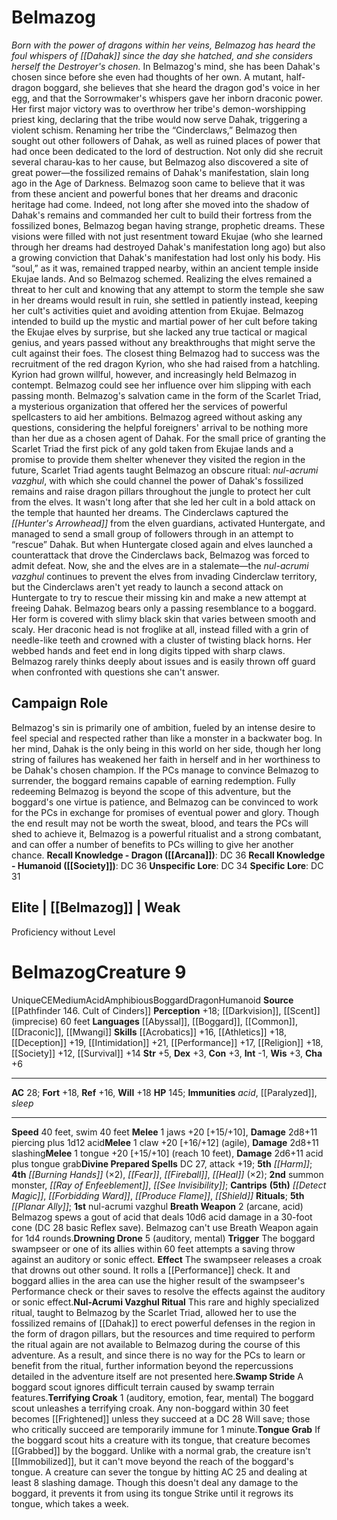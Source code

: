 ﻿---
ac: '28'
alignment: CE
all_resistance: null
burrow_speed: null
charisma: '+6'
climb_speed: null
constitution: '+3'
creature_ability:
- Breath Weapon
- Drowning Drone
- Nul-Acrumi Vazghul Ritual
- Swamp Stride
- Terrifying Croak
- ''
- Tongue Grab
creature_family: null
description: "<i>Born with the power of dragons within her veins, Belmazog has heard\
  \ the foul whispers of [[DATABASE/deity/Dahak|Dahak]] since the day she hatched,\
  \ and she considers herself the Destroyer's chosen.</i><br/><br/> In Belmazog's\
  \ mind, she has been Dahak's chosen since before she even had thoughts of her own.\
  \ A mutant, half-dragon boggard, she believes that she heard the dragon god's voice\
  \ in her egg, and that the Sorrowmaker's whispers gave her inborn draconic power.\
  \ Her first major victory was to overthrow her tribe's demon-worshipping priest\
  \ king, declaring that the tribe would now serve Dahak, triggering a violent schism.\
  \ Renaming her tribe the \u201CCinderclaws,\u201D Belmazog then sought out other\
  \ followers of Dahak, as well as ruined places of power that had once been dedicated\
  \ to the lord of destruction. Not only did she recruit several charau-kas to her\
  \ cause, but Belmazog also discovered a site of great power\u2014the fossilized\
  \ remains of Dahak's manifestation, slain long ago in the Age of Darkness. Belmazog\
  \ soon came to believe that it was from these ancient and powerful bones that her\
  \ dreams and draconic heritage had come.<br/><br/> Indeed, not long after she moved\
  \ into the shadow of Dahak's remains and commanded her cult to build their fortress\
  \ from the fossilized bones, Belmazog began having strange, prophetic dreams. These\
  \ visions were filled with not just resentment toward Ekujae (who she learned through\
  \ her dreams had destroyed Dahak's manifestation long ago) but also a growing conviction\
  \ that Dahak's manifestation had lost only his body. His \u201Csoul,\u201D as it\
  \ was, remained trapped nearby, within an ancient temple inside Ekujae lands.<br/><br/>\
  \ And so Belmazog schemed. Realizing the elves remained a threat to her cult and\
  \ knowing that any attempt to storm the temple she saw in her dreams would result\
  \ in ruin, she settled in patiently instead, keeping her cult's activities quiet\
  \ and avoiding attention from Ekujae. Belmazog intended to build up the mystic and\
  \ martial power of her cult before taking the Ekujae elves by surprise, but she\
  \ lacked any true tactical or magical genius, and years passed without any breakthroughs\
  \ that might serve the cult against their foes. The closest thing Belmazog had to\
  \ success was the recruitment of the red dragon Kyrion, who she had raised from\
  \ a hatchling. Kyrion had grown willful, however, and increasingly held Belmazog\
  \ in contempt. Belmazog could see her influence over him slipping with each passing\
  \ month.<br/><br/> Belmazog's salvation came in the form of the Scarlet Triad, a\
  \ mysterious organization that offered her the services of powerful spellcasters\
  \ to aid her ambitions. Belmazog agreed without asking any questions, considering\
  \ the helpful foreigners' arrival to be nothing more than her due as a chosen agent\
  \ of Dahak. For the small price of granting the Scarlet Triad the first pick of\
  \ any gold taken from Ekujae lands and a promise to provide them shelter whenever\
  \ they visited the region in the future, Scarlet Triad agents taught Belmazog an\
  \ obscure ritual: <i>nul-acrumi vazghul</i>, with which she could channel the power\
  \ of Dahak's fossilized remains and raise dragon pillars throughout the jungle to\
  \ protect her cult from the elves. It wasn't long after that she led her cult in\
  \ a bold attack on the temple that haunted her dreams. The Cinderclaws captured\
  \ the <i> [[DATABASE/equipment/Hunter's Arrowhead|hunter's arrowhead]] </i> from\
  \ the elven guardians, activated Huntergate, and managed to send a small group of\
  \ followers through in an attempt to \u201Crescue\u201D Dahak. But when Huntergate\
  \ closed again and elves launched a counterattack that drove the Cinderclaws back,\
  \ Belmazog was forced to admit defeat. Now, she and the elves are in a stalemate\u2014\
  the <i>nul-acrumi vazghul</i> continues to prevent the elves from invading Cinderclaw\
  \ territory, but the Cinderclaws aren't yet ready to launch a second attack on Huntergate\
  \ to try to rescue their missing kin and make a new attempt at freeing Dahak.<br/><br/>\
  \ Belmazog bears only a passing resemblance to a boggard. Her form is covered with\
  \ slimy black skin that varies between smooth and scaly. Her draconic head is not\
  \ froglike at all, instead filled with a grin of needle-like teeth and crowned with\
  \ a cluster of twisting black horns. Her webbed hands and feet end in long digits\
  \ tipped with sharp claws. Belmazog rarely thinks deeply about issues and is easily\
  \ thrown off guard when confronted with questions she can't answer."
dexterity: '+3'
element: null
fly_speed: null
fortitude: '+18'
hardness: null
hp: '145'
id: '1546'
immunity:
- acid
- '[[DATABASE/condition/Paralyzed|paralyzed]]'
- sleep
intelligence: '-1'
land_speed: '40'
language:
- '[[DATABASE/language/Abyssal|Abyssal]]'
- '[[DATABASE/language/Boggard|Boggard]]'
- '[[DATABASE/language/Common|Common]]'
- '[[DATABASE/language/Draconic|Draconic]]'
- '[[DATABASE/language/Mwangi|Mwangi]]'
level: '9'
max_speed: '40'
name: Belmazog
perception: '+18'
rarity: Unique
reflex: '+16'
resistance: null
rus_type_level: null
school: null
sense:
- '[[DATABASE/monsterability/Darkvision|darkvision]]'
- '[[DATABASE/monsterability/Scent|scent]] (imprecise) 60 feet'
size: Medium
skill:
- '[[DATABASE/skill/Acrobatics|Acrobatics]] +16'
- '[[DATABASE/skill/Athletics|Athletics]] +18'
- '[[DATABASE/skill/Deception|Deception]] +19'
- '[[DATABASE/skill/Intimidation|Intimidation]] +21'
- '[[DATABASE/skill/Performance|Performance]] +17'
- '[[DATABASE/skill/Religion|Religion]] +18'
- '[[DATABASE/skill/Society|Society]] +12'
- '[[DATABASE/skill/Survival|Survival]] +14'
source: '[[DATABASE/source/Pathfinder 146. Cult of Cinders|Pathfinder #146: Cult of
  Cinders]]'
speed:
- 40 feet
- swim 40 feet
spell:
- '[[DATABASE/spell/Abyssal Plague|Abyssal Plague]]'
- '[[DATABASE/spell/Burning Hands|Burning Hands]]'
- '[[DATABASE/spell/Detect Magic|Detect Magic]]'
- '[[DATABASE/spell/Fear|Fear]]'
- '[[DATABASE/spell/Fireball|Fireball]]'
- '[[DATABASE/spell/Forbidding Ward|Forbidding Ward]]'
- '[[DATABASE/spell/Harm|Harm]]'
- '[[DATABASE/spell/Heal|Heal]]'
- '[[DATABASE/spell/Produce Flame|Produce Flame]]'
- '[[DATABASE/spell/Ray of Enfeeblement|Rayof Enfeeblement]]'
- '[[DATABASE/spell/See Invisibility|See Invisibility]]'
- '[[DATABASE/spell/Shield|Shield]]'
strength: '+5'
strength_req: '5'
strongest_save:
- Fortitude
- Will
swim_speed: '40'
trait:
- '[[DATABASE/trait/Acid|Acid]]'
- '[[DATABASE/trait/Amphibious|Amphibious]]'
- '[[DATABASE/trait/Boggard|Boggard]]'
- '[[DATABASE/trait/Dragon|Dragon]]'
- '[[DATABASE/trait/Humanoid|Humanoid]]'
- '[[DATABASE/trait/Unique|Unique]]'
type: Creature
vision: Darkvision
weakest_save:
- Reflex
weakness: null
will: '+18'
wisdom: '+3'

---
# Belmazog

_Born with the power of dragons within her veins, Belmazog has heard the foul whispers of [[Dahak]] since the day she hatched, and she considers herself the Destroyer's chosen._
 In Belmazog's mind, she has been Dahak's chosen since before she even had thoughts of her own. A mutant, half-dragon boggard, she believes that she heard the dragon god's voice in her egg, and that the Sorrowmaker's whispers gave her inborn draconic power. Her first major victory was to overthrow her tribe's demon-worshipping priest king, declaring that the tribe would now serve Dahak, triggering a violent schism. Renaming her tribe the “Cinderclaws,” Belmazog then sought out other followers of Dahak, as well as ruined places of power that had once been dedicated to the lord of destruction. Not only did she recruit several charau-kas to her cause, but Belmazog also discovered a site of great power—the fossilized remains of Dahak's manifestation, slain long ago in the Age of Darkness. Belmazog soon came to believe that it was from these ancient and powerful bones that her dreams and draconic heritage had come.
 Indeed, not long after she moved into the shadow of Dahak's remains and commanded her cult to build their fortress from the fossilized bones, Belmazog began having strange, prophetic dreams. These visions were filled with not just resentment toward Ekujae (who she learned through her dreams had destroyed Dahak's manifestation long ago) but also a growing conviction that Dahak's manifestation had lost only his body. His “soul,” as it was, remained trapped nearby, within an ancient temple inside Ekujae lands.
 And so Belmazog schemed. Realizing the elves remained a threat to her cult and knowing that any attempt to storm the temple she saw in her dreams would result in ruin, she settled in patiently instead, keeping her cult's activities quiet and avoiding attention from Ekujae. Belmazog intended to build up the mystic and martial power of her cult before taking the Ekujae elves by surprise, but she lacked any true tactical or magical genius, and years passed without any breakthroughs that might serve the cult against their foes. The closest thing Belmazog had to success was the recruitment of the red dragon Kyrion, who she had raised from a hatchling. Kyrion had grown willful, however, and increasingly held Belmazog in contempt. Belmazog could see her influence over him slipping with each passing month.
 Belmazog's salvation came in the form of the Scarlet Triad, a mysterious organization that offered her the services of powerful spellcasters to aid her ambitions. Belmazog agreed without asking any questions, considering the helpful foreigners' arrival to be nothing more than her due as a chosen agent of Dahak. For the small price of granting the Scarlet Triad the first pick of any gold taken from Ekujae lands and a promise to provide them shelter whenever they visited the region in the future, Scarlet Triad agents taught Belmazog an obscure ritual: _nul-acrumi vazghul_, with which she could channel the power of Dahak's fossilized remains and raise dragon pillars throughout the jungle to protect her cult from the elves. It wasn't long after that she led her cult in a bold attack on the temple that haunted her dreams. The Cinderclaws captured the _[[Hunter's Arrowhead]]_ from the elven guardians, activated Huntergate, and managed to send a small group of followers through in an attempt to “rescue” Dahak. But when Huntergate closed again and elves launched a counterattack that drove the Cinderclaws back, Belmazog was forced to admit defeat. Now, she and the elves are in a stalemate—the _nul-acrumi vazghul_ continues to prevent the elves from invading Cinderclaw territory, but the Cinderclaws aren't yet ready to launch a second attack on Huntergate to try to rescue their missing kin and make a new attempt at freeing Dahak.
 Belmazog bears only a passing resemblance to a boggard. Her form is covered with slimy black skin that varies between smooth and scaly. Her draconic head is not froglike at all, instead filled with a grin of needle-like teeth and crowned with a cluster of twisting black horns. Her webbed hands and feet end in long digits tipped with sharp claws. Belmazog rarely thinks deeply about issues and is easily thrown off guard when confronted with questions she can't answer.

## Campaign Role

Belmazog's sin is primarily one of ambition, fueled by an intense desire to feel special and respected rather than like a monster in a backwater bog. In her mind, Dahak is the only being in this world on her side, though her long string of failures has weakened her faith in herself and in her worthiness to be Dahak's chosen champion. If the PCs manage to convince Belmazog to surrender, the boggard remains capable of earning redemption. Fully redeeming Belmazog is beyond the scope of this adventure, but the boggard's one virtue is patience, and Belmazog can be convinced to work for the PCs in exchange for promises of eventual power and glory. Though the end result may not be worth the sweat, blood, and tears the PCs will shed to achieve it, Belmazog is a powerful ritualist and a strong combatant, and can offer a number of benefits to PCs willing to give her another chance.
**Recall Knowledge - Dragon ([[Arcana]])**: DC 36
**Recall Knowledge - Humanoid ([[Society]])**: DC 36
**Unspecific Lore**: DC 34
**Specific Lore**: DC 31

## Elite | [[Belmazog]] | Weak
Proficiency without Level

# Belmazog<span class="item-type">Creature 9</span>

<span class="trait-unique item-trait">Unique</span><span class="trait-alignment item-trait">CE</span><span class="trait-size item-trait">Medium</span><span class="item-trait">Acid</span><span class="item-trait">Amphibious</span><span class="item-trait">Boggard</span><span class="item-trait">Dragon</span><span class="item-trait">Humanoid</span>
**Source** [[Pathfinder 146. Cult of Cinders]]
**Perception** +18; [[Darkvision]], [[Scent]] (imprecise) 60 feet
**Languages** [[Abyssal]], [[Boggard]], [[Common]], [[Draconic]], [[Mwangi]]
**Skills** [[Acrobatics]] +16, [[Athletics]] +18, [[Deception]] +19, [[Intimidation]] +21, [[Performance]] +17, [[Religion]] +18, [[Society]] +12, [[Survival]] +14
**Str** +5, **Dex** +3, **Con** +3, **Int** -1, **Wis** +3, **Cha** +6

---
**AC** 28; **Fort** +18, **Ref** +16, **Will** +18
**HP** 145; **Immunities** _acid_, [[Paralyzed]], _sleep_

---
**Speed** 40 feet, swim 40 feet
<span class="in-box-ability">**Melee** <span class="action-icon">1</span> jaws +20 [+15/+10], **Damage** 2d8+11 piercing plus 1d12 acid</span><span class="in-box-ability">**Melee** <span class="action-icon">1</span> claw +20 [+16/+12] (agile), **Damage** 2d8+11 slashing</span><span class="in-box-ability">**Melee** <span class="action-icon">1</span> tongue +20 [+15/+10] (reach 10 feet), **Damage** 2d6+11 acid plus tongue grab</span>**Divine Prepared Spells** DC 27, attack +19; **5th** _[[Harm]]_; **4th** _[[Burning Hands]]_ (×2), _[[Fear]]_, _[[Fireball]]_, _[[Heal]]_ (×2); **2nd** summon monster, _[[Ray of Enfeeblement]]_, _[[See Invisibility]]_; **Cantrips** **(5th)** _[[Detect Magic]]_, _[[Forbidding Ward]]_, _[[Produce Flame]]_, _[[Shield]]_
**Rituals**; **5th** _[[Planar Ally]]_; **1st** nul-acrumi vazghul
<span class="in-box-ability">**Breath Weapon** <span class="action-icon">2</span> (arcane, acid) Belmazog spews a gout of acid that deals 10d6 acid damage in a 30-foot cone (DC 28 basic Reflex save). Belmazog can't use Breath Weapon again for 1d4 rounds.</span><span class="in-box-ability">**Drowning Drone** <span class="action-icon">5</span> (auditory, mental) **Trigger** The boggard swampseer or one of its allies within 60 feet attempts a saving throw against an auditory or sonic effect. **Effect** The swampseer releases a croak that drowns out other sound. It rolls a [[Performance]] check. It and boggard allies in the area can use the higher result of the swampseer's Performance check or their saves to resolve the effects against the auditory or sonic effect.</span><span class="in-box-ability">**Nul-Acrumi Vazghul Ritual** This rare and highly specialized ritual, taught to Belmazog by the Scarlet Triad, allowed her to use the fossilized remains of [[Dahak]] to erect powerful defenses in the region in the form of dragon pillars, but the resources and time required to perform the ritual again are not available to Belmazog during the course of this adventure. As a result, and since there is no way for the PCs to learn or benefit from the ritual, further information beyond the repercussions detailed in the adventure itself are not presented here.</span><span class="in-box-ability">**Swamp Stride** A boggard scout ignores difficult terrain caused by swamp terrain features.</span><span class="in-box-ability">**Terrifying Croak** <span class="action-icon">1</span> (auditory, emotion, fear, mental) The boggard scout unleashes a terrifying croak. Any non-boggard within 30 feet becomes [[Frightened]] unless they succeed at a DC 28 Will save; those who critically succeed are temporarily immune for 1 minute.</span><span class="in-box-ability">**Tongue Grab** If the boggard scout hits a creature with its tongue, that creature becomes [[Grabbed]] by the boggard. Unlike with a normal grab, the creature isn't [[Immobilized]], but it can't move beyond the reach of the boggard's tongue. A creature can sever the tongue by hitting AC 25 and dealing at least 8 slashing damage. Though this doesn't deal any damage to the boggard, it prevents it from using its tongue Strike until it regrows its tongue, which takes a week.</span>